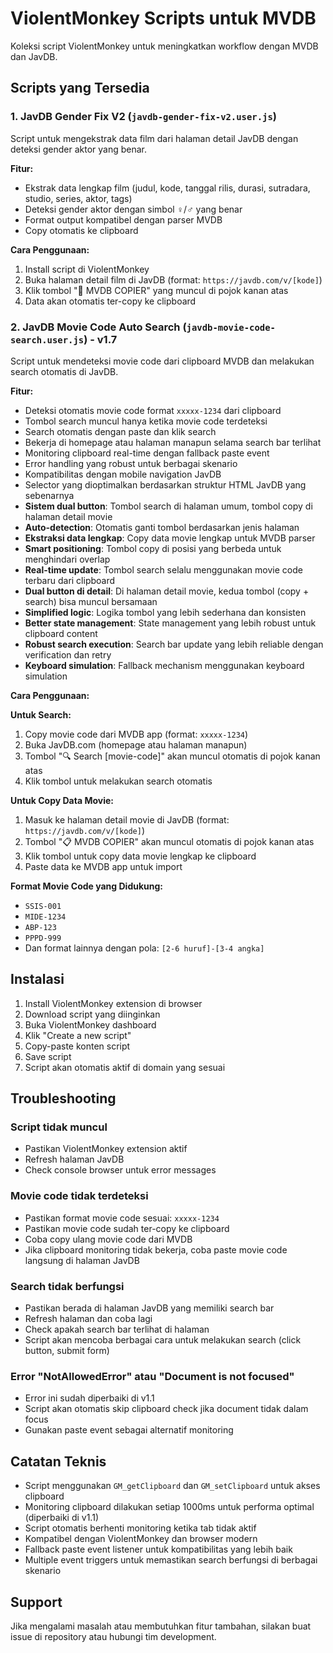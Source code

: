 # ViolentMonkey Scripts untuk MVDB

Koleksi script ViolentMonkey untuk meningkatkan workflow dengan MVDB dan JavDB.

## Scripts yang Tersedia

### 1. JavDB Gender Fix V2 (`javdb-gender-fix-v2.user.js`)
Script untuk mengekstrak data film dari halaman detail JavDB dengan deteksi gender aktor yang benar.

**Fitur:**
- Ekstrak data lengkap film (judul, kode, tanggal rilis, durasi, sutradara, studio, series, aktor, tags)
- Deteksi gender aktor dengan simbol ♀/♂ yang benar
- Format output kompatibel dengan parser MVDB
- Copy otomatis ke clipboard

**Cara Penggunaan:**
1. Install script di ViolentMonkey
2. Buka halaman detail film di JavDB (format: `https://javdb.com/v/[kode]`)
3. Klik tombol "🔧 MVDB COPIER" yang muncul di pojok kanan atas
4. Data akan otomatis ter-copy ke clipboard

### 2. JavDB Movie Code Auto Search (`javdb-movie-code-search.user.js`) - v1.7
Script untuk mendeteksi movie code dari clipboard MVDB dan melakukan search otomatis di JavDB.

**Fitur:**
- Deteksi otomatis movie code format `xxxxx-1234` dari clipboard
- Tombol search muncul hanya ketika movie code terdeteksi
- Search otomatis dengan paste dan klik search
- Bekerja di homepage atau halaman manapun selama search bar terlihat
- Monitoring clipboard real-time dengan fallback paste event
- Error handling yang robust untuk berbagai skenario
- Kompatibilitas dengan mobile navigation JavDB
- Selector yang dioptimalkan berdasarkan struktur HTML JavDB yang sebenarnya
- **Sistem dual button**: Tombol search di halaman umum, tombol copy di halaman detail movie
- **Auto-detection**: Otomatis ganti tombol berdasarkan jenis halaman
- **Ekstraksi data lengkap**: Copy data movie lengkap untuk MVDB parser
- **Smart positioning**: Tombol copy di posisi yang berbeda untuk menghindari overlap
- **Real-time update**: Tombol search selalu menggunakan movie code terbaru dari clipboard
- **Dual button di detail**: Di halaman detail movie, kedua tombol (copy + search) bisa muncul bersamaan
- **Simplified logic**: Logika tombol yang lebih sederhana dan konsisten
- **Better state management**: State management yang lebih robust untuk clipboard content
- **Robust search execution**: Search bar update yang lebih reliable dengan verification dan retry
- **Keyboard simulation**: Fallback mechanism menggunakan keyboard simulation

**Cara Penggunaan:**

**Untuk Search:**
1. Copy movie code dari MVDB app (format: `xxxxx-1234`)
2. Buka JavDB.com (homepage atau halaman manapun)
3. Tombol "🔍 Search [movie-code]" akan muncul otomatis di pojok kanan atas
4. Klik tombol untuk melakukan search otomatis

**Untuk Copy Data Movie:**
1. Masuk ke halaman detail movie di JavDB (format: `https://javdb.com/v/[kode]`)
2. Tombol "📋 MVDB COPIER" akan muncul otomatis di pojok kanan atas
3. Klik tombol untuk copy data movie lengkap ke clipboard
4. Paste data ke MVDB app untuk import

**Format Movie Code yang Didukung:**
- `SSIS-001`
- `MIDE-1234`
- `ABP-123`
- `PPPD-999`
- Dan format lainnya dengan pola: `[2-6 huruf]-[3-4 angka]`

## Instalasi

1. Install ViolentMonkey extension di browser
2. Download script yang diinginkan
3. Buka ViolentMonkey dashboard
4. Klik "Create a new script"
5. Copy-paste konten script
6. Save script
7. Script akan otomatis aktif di domain yang sesuai

## Troubleshooting

### Script tidak muncul
- Pastikan ViolentMonkey extension aktif
- Refresh halaman JavDB
- Check console browser untuk error messages

### Movie code tidak terdeteksi
- Pastikan format movie code sesuai: `xxxxx-1234`
- Pastikan movie code sudah ter-copy ke clipboard
- Coba copy ulang movie code dari MVDB
- Jika clipboard monitoring tidak bekerja, coba paste movie code langsung di halaman JavDB

### Search tidak berfungsi
- Pastikan berada di halaman JavDB yang memiliki search bar
- Refresh halaman dan coba lagi
- Check apakah search bar terlihat di halaman
- Script akan mencoba berbagai cara untuk melakukan search (click button, submit form)

### Error "NotAllowedError" atau "Document is not focused"
- Error ini sudah diperbaiki di v1.1
- Script akan otomatis skip clipboard check jika document tidak dalam focus
- Gunakan paste event sebagai alternatif monitoring

## Catatan Teknis

- Script menggunakan `GM_getClipboard` dan `GM_setClipboard` untuk akses clipboard
- Monitoring clipboard dilakukan setiap 1000ms untuk performa optimal (diperbaiki di v1.1)
- Script otomatis berhenti monitoring ketika tab tidak aktif
- Kompatibel dengan ViolentMonkey dan browser modern
- Fallback paste event listener untuk kompatibilitas yang lebih baik
- Multiple event triggers untuk memastikan search berfungsi di berbagai skenario

## Support

Jika mengalami masalah atau membutuhkan fitur tambahan, silakan buat issue di repository atau hubungi tim development.